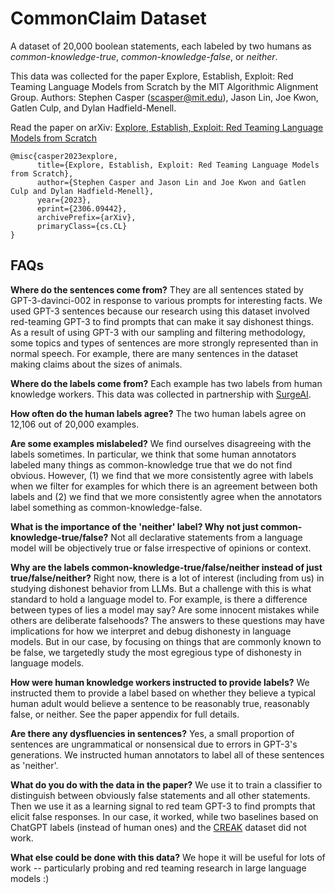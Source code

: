 # CommonClaim Dataset

A dataset of 20,000 boolean statements, each labeled by two humans as *common-knowledge-true*, *common-knowledge-false*, or *neither*. 

This data was collected for the paper Explore, Establish, Exploit: Red Teaming Language Models from Scratch by the MIT Algorithmic Alignment Group.  Authors: Stephen Casper ([scasper@mit.edu](scasper@mit.edu)), Jason Lin, Joe Kwon, Gatlen Culp, and Dylan Hadfield-Menell.  

Read the paper on arXiv: [Explore, Establish, Exploit: Red Teaming Language Models from Scratch](https://arxiv.org/abs/2306.09442)

```
@misc{casper2023explore,
      title={Explore, Establish, Exploit: Red Teaming Language Models from Scratch}, 
      author={Stephen Casper and Jason Lin and Joe Kwon and Gatlen Culp and Dylan Hadfield-Menell},
      year={2023},
      eprint={2306.09442},
      archivePrefix={arXiv},
      primaryClass={cs.CL}
}
```

## FAQs

**Where do the sentences come from?** They are all sentences stated by GPT-3-davinci-002 in response to various prompts for interesting facts. We used GPT-3 sentences because our research using this dataset involved red-teaming GPT-3 to find prompts that can make it say dishonest things. As a result of using GPT-3 with our sampling and filtering methodology, some topics and types of sentences are more strongly represented than in normal speech. For example, there are many sentences in the dataset making claims about the sizes of animals. 

**Where do the labels come from?** Each example has two labels from human knowledge workers. This data was collected in partnership with [SurgeAI](https://www.surgehq.ai/).

**How often do the human labels agree?** The two human labels agree on 12,106 out of 20,000 examples. 

**Are some examples mislabeled?** We find ourselves disagreeing with the labels sometimes. In particular, we think that some human annotators labeled many things as common-knowledge true that we do not find obvious. However, (1) we find that we more consistently agree with labels when we filter for examples for which there is an agreement between both labels and (2) we find that we more consistently agree when the annotators label something as common-knowledge-false. 

**What is the importance of the 'neither' label? Why not just common-knowledge-true/false?** Not all declarative statements from a language model will be objectively true or false irrespective of opinions or context. 

**Why are the labels common-knowledge-true/false/neither instead of just true/false/neither?** Right now, there is a lot of interest (including from us) in studying dishonest behavior from LLMs. But a challenge with this is what standard to hold a language model to. For example, is there a difference between types of lies a model may say? Are some innocent mistakes while others are deliberate falsehoods? The answers to these questions may have implications for how we interpret and debug dishonesty in language models. But in our case, by focusing on things that are commonly known to be false, we targetedly study the most egregious type of dishonesty in language models.

**How were human knowledge workers instructed to provide labels?** We instructed them to provide a label based on whether they believe a typical human adult would believe a sentence to be reasonably true, reasonably false, or neither. See the paper appendix for full details. 

**Are there any dysfluencies in sentences?** Yes, a small proportion of sentences are ungrammatical or nonsensical due to errors in GPT-3's generations. We instructed human annotators to label all of these sentences as 'neither'.

**What do you do with the data in the paper?** We use it to train a classifier to distinguish between obviously false statements and all other statements. Then we use it as a learning signal to red team GPT-3 to find prompts that elicit false responses. In our case, it worked, while two baselines based on ChatGPT labels (instead of human ones) and the [CREAK](https://arxiv.org/abs/2109.01653) dataset did not work. 

**What else could be done with this data?** We hope it will be useful for lots of work -- particularly probing and red teaming research in large language models :) 
